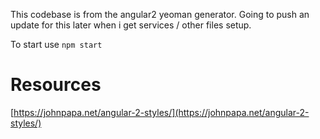 This codebase is from the angular2 yeoman generator. Going to push an update for this later 
when i get services / other files setup.

To start use
`npm start`

Resources
==
[https://johnpapa.net/angular-2-styles/](https://johnpapa.net/angular-2-styles/)
